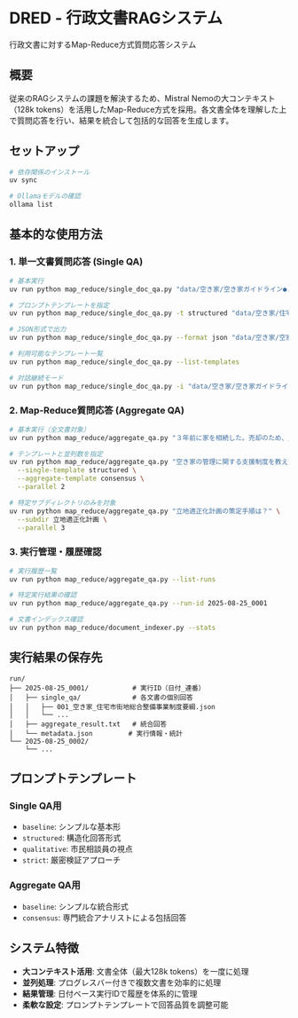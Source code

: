 # DRED - 行政文書RAGシステム

行政文書に対するMap-Reduce方式質問応答システム

## 概要

従来のRAGシステムの課題を解決するため、Mistral Nemoの大コンテキスト（128k tokens）を活用したMap-Reduce方式を採用。各文書全体を理解した上で質問応答を行い、結果を統合して包括的な回答を生成します。

## セットアップ

```bash
# 依存関係のインストール
uv sync

# Ollamaモデルの確認
ollama list
```

## 基本的な使用方法

### 1. 単一文書質問応答 (Single QA)

```bash
# 基本実行
uv run python map_reduce/single_doc_qa.py "data/空き家/空き家ガイドライン●.txt" "管理不全空家等の定義は何ですか？"

# プロンプトテンプレートを指定
uv run python map_reduce/single_doc_qa.py -t structured "data/空き家/住宅市街地総合整備事業制度要綱.txt" "支援制度はありますか？"

# JSON形式で出力
uv run python map_reduce/single_doc_qa.py --format json "data/空き家/空家等対策特別措置法.txt" "対象となる建物は？"

# 利用可能なテンプレート一覧
uv run python map_reduce/single_doc_qa.py --list-templates

# 対話継続モード
uv run python map_reduce/single_doc_qa.py -i "data/空き家/空き家ガイドライン●.txt" -t structured
```

### 2. Map-Reduce質問応答 (Aggregate QA)

```bash
# 基本実行（全文書対象）
uv run python map_reduce/aggregate_qa.py "３年前に家を相続した。売却のため、土地の上の建屋を取り壊したい。利用出来る支援金等は何かあるか？"

# テンプレートと並列数を指定
uv run python map_reduce/aggregate_qa.py "空き家の管理に関する支援制度を教えて" \
  --single-template structured \
  --aggregate-template consensus \
  --parallel 2

# 特定サブディレクトリのみを対象
uv run python map_reduce/aggregate_qa.py "立地適正化計画の策定手順は？" \
  --subdir 立地適正化計画 \
  --parallel 3
```

### 3. 実行管理・履歴確認

```bash
# 実行履歴一覧
uv run python map_reduce/aggregate_qa.py --list-runs

# 特定実行結果の確認
uv run python map_reduce/aggregate_qa.py --run-id 2025-08-25_0001

# 文書インデックス確認
uv run python map_reduce/document_indexer.py --stats
```

## 実行結果の保存先

```
run/
├── 2025-08-25_0001/           # 実行ID（日付_連番）
│   ├── single_qa/             # 各文書の個別回答
│   │   ├── 001_空き家_住宅市街地総合整備事業制度要綱.json
│   │   └── ...
│   ├── aggregate_result.txt   # 統合回答
│   └── metadata.json         # 実行情報・統計
└── 2025-08-25_0002/
    └── ...
```

## プロンプトテンプレート

### Single QA用
- `baseline`: シンプルな基本形
- `structured`: 構造化回答形式  
- `qualitative`: 市民相談員の視点
- `strict`: 厳密検証アプローチ

### Aggregate QA用
- `baseline`: シンプルな統合形式
- `consensus`: 専門統合アナリストによる包括回答

## システム特徴

- **大コンテキスト活用**: 文書全体（最大128k tokens）を一度に処理
- **並列処理**: プログレスバー付きで複数文書を効率的に処理
- **結果管理**: 日付ベース実行IDで履歴を体系的に管理
- **柔軟な設定**: プロンプトテンプレートで回答品質を調整可能
